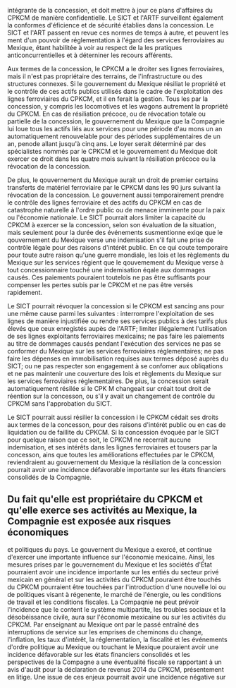 intégrante de la concession, et doit mettre à jour ce plans d'affaires du CPKCM de manière confidentielle. Le SlCT et l'ARTF surveillent également la conformes d'éficience et de sécurité établies dans la concession. Le SICT et l'ART passent en revue ces normes de temps à autre, et peuvent les ment d'un pouvoir de réglementation à l'égard des services ferroviaires au Mexique, étant habilitée à voir au respect de la les pratiques anticoncurrentielles et à déterniner les recours afférents.

Aux termes de la concession, le CPKCM a le droiter ses lignes ferroviaires, mais il n'est pas propriétaire des terrains, de l'infrastructure ou des structures connexes. Si le gouvernement du Mexique résiliat le propriété et le contrôle de ces actifs publics utilisés dans le cadre de l'exploitation des lignes ferroviaires du CPKCM, et il en ferait la gestion. Tous les par la concession, y compris les locomotives et les wagons autrement la propriété du CPKCM. En cas de résiliation précoce, ou de révocation totale ou partielle de la concession, le gouvernement du Mexique que la Compagnie lui loue tous les actifs liés aux services pour une période d'au mons un an automatiquement renouvelable pour des périodes supplémentaires de un an, penode allant jusqu'à cinq ans. Le loyer serait déterminé par des spécialistes nommés par le CPKCM et le gouvernement du Mexique doit exercer ce droit dans les quatre mois suivant la résiliation précoce ou la révocation de la concession.

De plus, le qouvernement du Mexique aurait un droit de premier certains transferts de matériel ferroviaire par le CPKCM dans les 90 jurs suivant la révocation de la concession. Le gouvernent aussi temporairement prendre le contrôle des lignes ferroviaire et des actifs du CPKCM en cas de catastrophe naturelle à l'ordre public ou de menace imminente pour la paix ou l'économie nationale. Le SICT pourrait alors limiter la capacité du CPKCM à exercer se la concession, selon son évaluation de la situation, mais seulement pour la durée des événements susmentionne exiqe que le qouvernement du Mexique verse une indemisation s'il fait une prise de contrôle légale pour des raisons d'intérêt public. En ce qui coute temporaire pour toute autre raison qu'une guerre mondiale, les lois et les règlements du Mexique sur les services régient que le qouvemement du Mexique verse à tout concessionnaire touché une indemisation éqale aux dommages causés. Ces paiements pouraient toutelois ne pas être suffisants pour compenser les pertes subis par le CPKCM et ne pas être versés rapidement.

Le SICT pourrait révoquer la concession si le CPKCM est sancing ans pour une même cause parmi les suivantes : interrompre l'exploitation de ses lignes de manière injustifiée ou rendre ses services publics à des tarifs plus élevés que ceux enregistés aupès de l'ARTF; limiter illégalement l'utilisation de ses lignes exploitants ferroviaires mexicains; ne pas faire les paiements au titre de dommages causés pendant l'exécution des services ne pas se conformer du Mexique sur les services ferroviaires réglementaires; ne pas faire les dépenses en immobilisation requises aux termes déposé auprès du SICT; ou ne pas respecter son engagement à se confomer aux obliqations et ne pas maintenir une couverture des lois et règlements du Mexique sur les services ferroviaires réglementaires. De plus, la concession serait automatiquement résilée si le CPK M changeait sur créait tout droit de réention sur la concesson, ou s'il y avait un changement de contrôle du CPKCM sans l'approbation du SICT.

Le SICT pourrait aussi résilier la concession i le CPKCM cédait ses droits aux termes de la concesson, pour des raisons d'intérét public ou en cas de liquidation ou de faillite du CPKCM. Si la concession évoquée par le SICT pour quelque raison que ce soit, le CPKCM ne recerrait aucune indemisation, et ses intérêts dans les lignes ferroviaires et tousers par la concesson, ains que toutes les améliorations effectuées par le CPKCM, reviendraient au gouvernement du Mexique la résiliation de la concession pourrait avoir une incidence défavorable importante sur les états financiers consolidés de la Compagnie.

## Du fait qu'elle est propriétaire du CPKCM et qu'elle exerce ses activités au Mexique, la Compagnie est exposée aux risques économiques

et politiques du pays. Le gouvernent du Mexique a exercé, et continue d'exercer une importante influence sur l'économie mexicaine. Ainsi, les mesures prises par le gouvernement du Mexique et les sociétés d'État pourraient avoir une incidence importante sur les entiés du secteur privé mexicain en général et sur les activités du CPKCM pouraient être touchés du CPKCM pourraient être touchées par l'introduction d'une nouvelle loi ou de politiques visant à régenente, le marché de l'énergie, ou les conditions de travail et les conditions fiscales. La Compaqnie ne peut prévoir l'incidence que le content le système multipartite, les troubles sociaux et la désobéissance civile, aura sur l'économie mexicaine ou sur les activités du CPKCM. Par enseignant au Mexique ont par le passé entraîné des interruptions de service sur les emprises de cheminons du change, l'inflation, les taux d'intérêt, la réglementation, la fiscalité et les événements d'ordre politique au Mexique ou touchant le Mexique pouraient avoir une incidence défavorable sur les états financiers consolidés et les perspectives de la Compagne a une éventualité fiscale se rapportant à un avis d'audit pour la déclaration de revenus 2014 du CPKCM, présentement en litige. Une issue de ces enjeux pourrait avoir une incidence négative sur